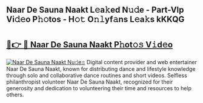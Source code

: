 ## Naar De Sauna Naakt L𝚎a𝚔ed N𝚞𝚍e - Part-Vlp Vi𝚍𝚎o P𝚑𝚘tos - H𝚘𝚝 O𝚗𝚕yf𝚊ns L𝚎a𝚔s kKKQG

# <h2><a href="http://kf4104.oniu.top/?m=Naar+De+Sauna+Naakt">🔗👉 🔴 Naar De Sauna Naakt P𝚑ot𝚘𝚜 V𝚒d𝚎o</a></h2>

[![Naar De Sauna Naakt Nu𝚍e𝚜](https://i.imgur.com/0qMVB7G.gif)](http://kf4104.oniu.top/?m=Naar+De+Sauna+Naakt)
Digital content provider and web entertainer Naar De Sauna Naakt, known for distributing dance and lifestyle knowledge through solo and collaborative dance routines and short videos. Selfless philanthropist volunteer Naar De Sauna Naakt, recognized for their generosity and dedication to volunteering their time and resources to help others.  
